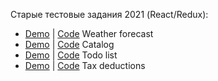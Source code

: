 Старые тестовые задания 2021 (React/Redux): <br/>
<ul>
<li><a href='https://danil251.github.io/Weather'>Demo</a> | <a href='https://github.com/danil251/Weather'>Code</a> <span> Weather forecast</span></li>
<li><a href='https://danil251.github.io/guruGroup'>Demo</a> | <a href='https://github.com/danil251/guruGroup'>Code</a><span> Сatalog</span></li>
<li><a href='https://danil251.github.io/test4px'>Demo</a> | <a href='https://github.com/danil251/test4px/tree/main'>Code</a><span> Todo list</span></li>
<li><a href='https://danil251.github.io/OutsideDigital'>Demo</a> | <a href='https://github.com/danil251/OutsideDigital'>Code</a><span> Tax deductions
</span></li>
</ul>
